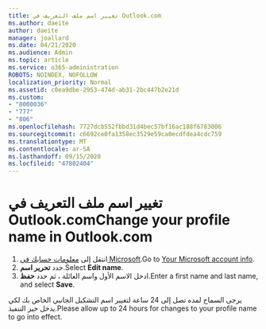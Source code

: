 ```yaml
---
title: تغيير اسم ملف التعريف في Outlook.com
ms.author: daeite
author: daeite
manager: joallard
ms.date: 04/21/2020
ms.audience: Admin
ms.topic: article
ms.service: o365-administration
ROBOTS: NOINDEX, NOFOLLOW
localization_priority: Normal
ms.assetid: c0ea9dbe-2953-474d-ab31-2bc447b2e21d
ms.custom:
- "8000036"
- "777"
- "806"
ms.openlocfilehash: 7727dcb552fbbd31d4bec57bf16ac188f6783006
ms.sourcegitcommit: c6692ce0fa1358ec3529e59ca0ecdfdea4cdc759
ms.translationtype: MT
ms.contentlocale: ar-SA
ms.lasthandoff: 09/15/2020
ms.locfileid: "47802404"
---
```

# <a name="change-your-profile-name-in-outlookcom"></a><span data-ttu-id="4c82f-102">تغيير اسم ملف التعريف في Outlook.com</span><span class="sxs-lookup"><span data-stu-id="4c82f-102">Change your profile name in Outlook.com</span></span>

1. <span data-ttu-id="4c82f-103">انتقل إلى [معلومات حسابك في Microsoft](https://go.microsoft.com/fwlink/p/?linkid=860841).</span><span class="sxs-lookup"><span data-stu-id="4c82f-103">Go to [Your Microsoft account info](https://go.microsoft.com/fwlink/p/?linkid=860841).</span></span>
2. <span data-ttu-id="4c82f-104">حدد **تحرير اسم**.</span><span class="sxs-lookup"><span data-stu-id="4c82f-104">Select **Edit name**.</span></span>
3. <span data-ttu-id="4c82f-105">ادخل الاسم الأول واسم العائلة ، ثم حدد **حفظ**.</span><span class="sxs-lookup"><span data-stu-id="4c82f-105">Enter a first name and last name, and select **Save**.</span></span>

<span data-ttu-id="4c82f-106">يرجى السماح لمده تصل إلى 24 ساعة لتغيير اسم التشكيل الجانبي الخاص بك لكي يدخل حيز التنفيذ.</span><span class="sxs-lookup"><span data-stu-id="4c82f-106">Please allow up to 24 hours for changes to your profile name to go into effect.</span></span>